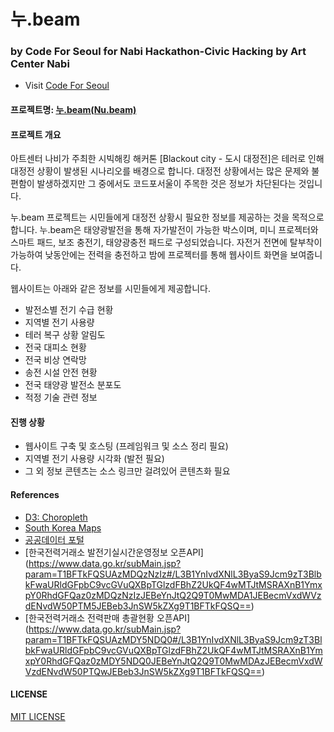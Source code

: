 # 누.beam
### by Code For Seoul for Nabi Hackathon-Civic Hacking by Art Center Nabi
* Visit [Code For Seoul](http://codeforseoul.org)

#### 프로젝트명: [누.beam(Nu.beam)](http://codeforseoul.cafe24.com)
#### 프로젝트 개요
아트센터 나비가 주최한 시빅해킹 해커톤 [Blackout city - 도시 대정전]은 테러로 인해 대정전 상황이 발생된 시나리오를 배경으로 합니다.
대정전 상황에서는 많은 문제와 불편함이 발생하겠지만 그 중에서도 코드포서울이 주목한 것은 정보가 차단된다는 것입니다.

누.beam 프로젝트는 시민들에게 대정전 상황시 필요한 정보를 제공하는 것을 목적으로 합니다.
누.beam은 태양광발전을 통해 자가발전이 가능한 박스이며, 미니 프로젝터와 스마트 패드, 보조 충전기, 태양광충전 패드로 구성되었습니다.
자전거 전면에 탈부착이 가능하여 낮동안에는 전력을 충전하고 밤에 프로젝터를 통해 웹사이트 화면을 보여줍니다.

웹사이트는 아래와 같은 정보를 시민들에게 제공합니다.
* 발전소별 전기 수급 현황
* 지역별 전기 사용량
* 테러 복구 상황 알림도
* 전국 대피소 현황
* 전국 비상 연락망
* 송전 시설 안전 현황
* 전국 태양광 발전소 분포도
* 적정 기술 관련 정보

#### 진행 상황
* 웹사이트 구축 및 호스팅 (프레임워크 및 소스 정리 필요)
* 지역별 전기 사용량 시각화 (발전 필요)
* 그 외 정보 콘텐츠는 소스 링크만 걸려있어 콘텐츠화 필요

#### References
* [D3: Choropleth](http://bl.ocks.org/mbostock/4060606)
* [South Korea Maps](https://github.com/southkorea/southkorea-maps)
* [공공데이터 포털](https://www.data.go.kr/)
* [한국전력거래소 발전기실시간운영정보 오픈API] (https://www.data.go.kr/subMain.jsp?param=T1BFTkFQSUAzMDQzNzIz#/L3B1YnIvdXNlL3ByaS9Jcm9zT3BlbkFwaURldGFpbC9vcGVuQXBpTGlzdFBhZ2UkQF4wMTJtMSRAXnB1YmxpY0RhdGFQaz0zMDQzNzIzJEBeYnJtQ2Q9T0MwMDA1JEBecmVxdWVzdENvdW50PTM5JEBeb3JnSW5kZXg9T1BFTkFQSQ==)
* [한국전력거래소 전력판매 총괄현황 오픈API] (https://www.data.go.kr/subMain.jsp?param=T1BFTkFQSUAzMDY5NDQ0#/L3B1YnIvdXNlL3ByaS9Jcm9zT3BlbkFwaURldGFpbC9vcGVuQXBpTGlzdFBhZ2UkQF4wMTJtMSRAXnB1YmxpY0RhdGFQaz0zMDY5NDQ0JEBeYnJtQ2Q9T0MwMDAzJEBecmVxdWVzdENvdW50PTQwJEBeb3JnSW5kZXg9T1BFTkFQSQ==)

#### LICENSE
[MIT LICENSE](LICENSE)
